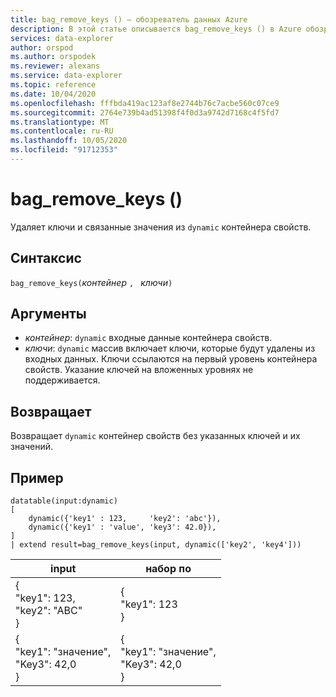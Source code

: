 ```yaml
---
title: bag_remove_keys () — обозреватель данных Azure
description: В этой статье описывается bag_remove_keys () в Azure обозреватель данных.
services: data-explorer
author: orspod
ms.author: orspodek
ms.reviewer: alexans
ms.service: data-explorer
ms.topic: reference
ms.date: 10/04/2020
ms.openlocfilehash: fffbda419ac123af8e2744b76c7acbe560c07ce9
ms.sourcegitcommit: 2764e739b4ad51398f4f0d3a9742d7168c4f5fd7
ms.translationtype: MT
ms.contentlocale: ru-RU
ms.lasthandoff: 10/05/2020
ms.locfileid: "91712353"
---
```

# <a name="bag_remove_keys"></a>bag_remove_keys ()

Удаляет ключи и связанные значения из `dynamic` контейнера свойств.

## <a name="syntax"></a>Синтаксис

`bag_remove_keys(`*контейнер* `, ` *ключи*`)`

## <a name="arguments"></a>Аргументы

* *контейнер*: `dynamic` входные данные контейнера свойств.
* *ключи*: `dynamic` массив включает ключи, которые будут удалены из входных данных. Ключи ссылаются на первый уровень контейнера свойств.
Указание ключей на вложенных уровнях не поддерживается.

## <a name="returns"></a>Возвращает

Возвращает `dynamic` контейнер свойств без указанных ключей и их значений.

## <a name="example"></a>Пример

<!-- csl: https://help.kusto.windows.net/Samples -->
```kusto
datatable(input:dynamic)
[
    dynamic({'key1' : 123,     'key2': 'abc'}),
    dynamic({'key1' : 'value', 'key3': 42.0}),
]
| extend result=bag_remove_keys(input, dynamic(['key2', 'key4']))
```

|input|набор по|
|---|---|
|{<br>  "key1": 123,<br>  "key2": "ABC"<br>}|{<br>  "key1": 123<br>}|
|{<br>  "key1": "значение",<br>  "Key3": 42,0<br>}|{<br>  "key1": "значение",<br>  "Key3": 42,0<br>}|
